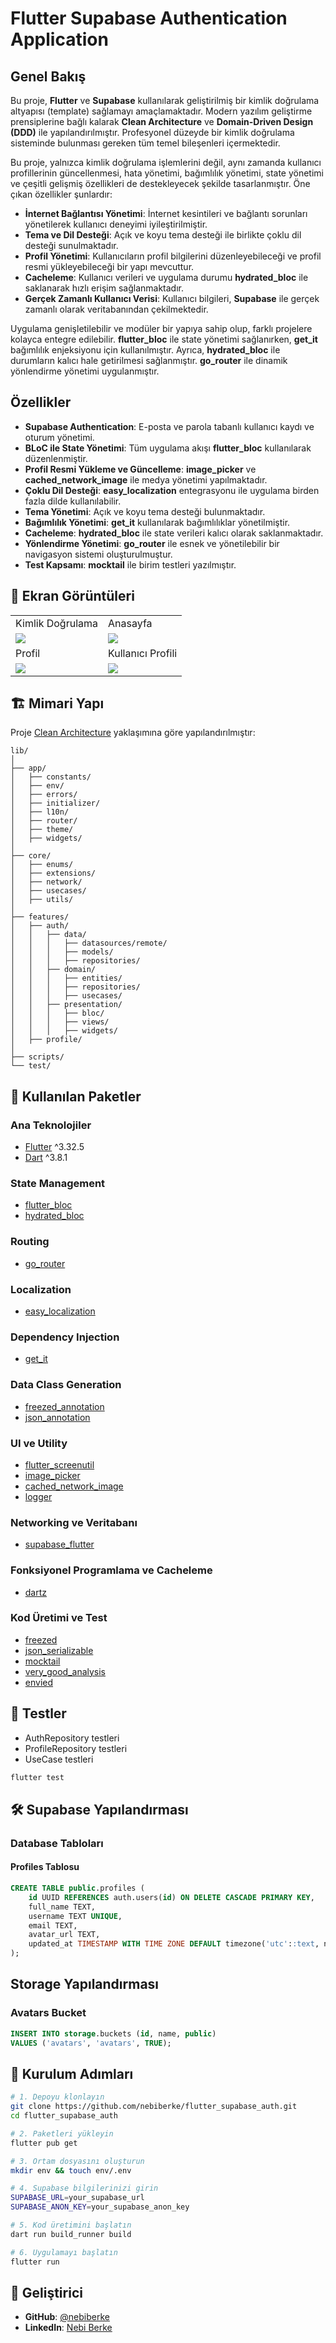 # Flutter Supabase Authentication Application

## Genel Bakış

Bu proje, **Flutter** ve **Supabase** kullanılarak geliştirilmiş bir kimlik doğrulama altyapısı (template) sağlamayı amaçlamaktadır. Modern yazılım geliştirme prensiplerine bağlı kalarak **Clean Architecture** ve **Domain-Driven Design (DDD)** ile yapılandırılmıştır. Profesyonel düzeyde bir kimlik doğrulama sisteminde bulunması gereken tüm temel bileşenleri içermektedir.

Bu proje, yalnızca kimlik doğrulama işlemlerini değil, aynı zamanda kullanıcı profillerinin güncellenmesi, hata yönetimi, bağımlılık yönetimi, state yönetimi ve çeşitli gelişmiş özellikleri de destekleyecek şekilde tasarlanmıştır. Öne çıkan özellikler şunlardır:

- **İnternet Bağlantısı Yönetimi**: İnternet kesintileri ve bağlantı sorunları yönetilerek kullanıcı deneyimi iyileştirilmiştir.
- **Tema ve Dil Desteği**: Açık ve koyu tema desteği ile birlikte çoklu dil desteği sunulmaktadır.
- **Profil Yönetimi**: Kullanıcıların profil bilgilerini düzenleyebileceği ve profil resmi yükleyebileceği bir yapı mevcuttur.
- **Cacheleme**: Kullanıcı verileri ve uygulama durumu **hydrated_bloc** ile saklanarak hızlı erişim sağlanmaktadır.
- **Gerçek Zamanlı Kullanıcı Verisi**: Kullanıcı bilgileri, **Supabase** ile gerçek zamanlı olarak veritabanından çekilmektedir.

Uygulama genişletilebilir ve modüler bir yapıya sahip olup, farklı projelere kolayca entegre edilebilir. **flutter_bloc** ile state yönetimi sağlanırken, **get_it** bağımlılık enjeksiyonu için kullanılmıştır. Ayrıca, **hydrated_bloc** ile durumların kalıcı hale getirilmesi sağlanmıştır. **go_router** ile dinamik yönlendirme yönetimi uygulanmıştır.

## Özellikler

- **Supabase Authentication**: E-posta ve parola tabanlı kullanıcı kaydı ve oturum yönetimi.
- **BLoC ile State Yönetimi**: Tüm uygulama akışı **flutter_bloc** kullanılarak düzenlenmiştir.
- **Profil Resmi Yükleme ve Güncelleme**: **image_picker** ve **cached_network_image** ile medya yönetimi yapılmaktadır.
- **Çoklu Dil Desteği**: **easy_localization** entegrasyonu ile uygulama birden fazla dilde kullanılabilir.
- **Tema Yönetimi**: Açık ve koyu tema desteği bulunmaktadır.
- **Bağımlılık Yönetimi**: **get_it** kullanılarak bağımlılıklar yönetilmiştir.
- **Cacheleme**: **hydrated_bloc** ile state verileri kalıcı olarak saklanmaktadır.
- **Yönlendirme Yönetimi**: **go_router** ile esnek ve yönetilebilir bir navigasyon sistemi oluşturulmuştur.
- **Test Kapsamı**: **mocktail** ile birim testleri yazılmıştır.

## 📱 Ekran Görüntüleri

<table>
  <tr>
    <td>Kimlik Doğrulama</td>
    <td>Anasayfa</td>
  </tr>
  <tr>
     <td><img src="screenshots/auth_screen.png"></td>
     <td><img src="screenshots/home_screen.png"></td>
  </tr>
  <tr>
    <td>Profil</td>
    <td>Kullanıcı Profili</td>
  </tr>
  <tr>
     <td><img src="screenshots/profile_screen.png"></td>
     <td><img src="screenshots/user_profile_screen.png"></td>
  </tr>
</table>

## 🏗️ Mimari Yapı

Proje [Clean Architecture](https://github.com/ResoCoder/flutter-tdd-clean-architecture-course#readme) yaklaşımına göre yapılandırılmıştır:

```
lib/
│
├── app/
│   ├── constants/
│   ├── env/
│   ├── errors/
│   ├── initializer/
│   ├── l10n/
│   ├── router/
│   ├── theme/
│   ├── widgets/
│
├── core/
│   ├── enums/
│   ├── extensions/
│   ├── network/
│   ├── usecases/
│   ├── utils/
│
├── features/
│   ├── auth/
│   │   ├── data/
│   │   │   ├── datasources/remote/
│   │   │   ├── models/
│   │   │   ├── repositories/
│   │   ├── domain/
│   │   │   ├── entities/
│   │   │   ├── repositories/
│   │   │   ├── usecases/
│   │   ├── presentation/
│   │   │   ├── bloc/
│   │   │   ├── views/
│   │   │   ├── widgets/
│   ├── profile/
│
├── scripts/
└── test/
```

## 🔧 Kullanılan Paketler

### Ana Teknolojiler

- [Flutter](https://docs.flutter.dev) ^3.32.5
- [Dart](https://dart.dev) ^3.8.1

### State Management

- [flutter_bloc](https://pub.dev/packages/flutter_bloc)
- [hydrated_bloc](https://pub.dev/packages/hydrated_bloc)

### Routing

- [go_router](https://pub.dev/packages/go_router)

### Localization

- [easy_localization](https://pub.dev/packages/easy_localization)

### Dependency Injection

- [get_it](https://pub.dev/packages/get_it)

### Data Class Generation

- [freezed_annotation](https://pub.dev/packages/freezed_annotation)
- [json_annotation](https://pub.dev/packages/json_annotation)

### UI ve Utility

- [flutter_screenutil](https://pub.dev/packages/flutter_screenutil)
- [image_picker](https://pub.dev/packages/image_picker)
- [cached_network_image](https://pub.dev/packages/cached_network_image)
- [logger](https://pub.dev/packages/logger)

### Networking ve Veritabanı

- [supabase_flutter](https://pub.dev/packages/supabase_flutter)

### Fonksiyonel Programlama ve Cacheleme

- [dartz](https://pub.dev/packages/dartz)

### Kod Üretimi ve Test

- [freezed](https://pub.dev/packages/freezed)
- [json_serializable](https://pub.dev/packages/json_serializable)
- [mocktail](https://pub.dev/packages/mocktail)
- [very_good_analysis](https://pub.dev/packages/very_good_analysis)
- [envied](https://pub.dev/packages/envied)

## 🧪 Testler

- AuthRepository testleri
- ProfileRepository testleri
- UseCase testleri

```bash
flutter test
```

## 🛠️ Supabase Yapılandırması

### Database Tabloları

#### Profiles Tablosu

```sql
CREATE TABLE public.profiles (
    id UUID REFERENCES auth.users(id) ON DELETE CASCADE PRIMARY KEY,
    full_name TEXT,
    username TEXT UNIQUE,
    email TEXT,
    avatar_url TEXT,
    updated_at TIMESTAMP WITH TIME ZONE DEFAULT timezone('utc'::text, now()) NOT NULL
);
```

## Storage Yapılandırması

### Avatars Bucket

```sql
INSERT INTO storage.buckets (id, name, public)
VALUES ('avatars', 'avatars', TRUE);
```

## 🚀 Kurulum Adımları

```bash
# 1. Depoyu klonlayın
git clone https://github.com/nebiberke/flutter_supabase_auth.git
cd flutter_supabase_auth

# 2. Paketleri yükleyin
flutter pub get

# 3. Ortam dosyasını oluşturun
mkdir env && touch env/.env

# 4. Supabase bilgilerinizi girin
SUPABASE_URL=your_supabase_url
SUPABASE_ANON_KEY=your_supabase_anon_key

# 5. Kod üretimini başlatın
dart run build_runner build

# 6. Uygulamayı başlatın
flutter run
```

## 👤 Geliştirici

- **GitHub**: [@nebiberke](https://github.com/nebiberke)
- **LinkedIn**: [Nebi Berke](https://linkedin.com/in/nebiberke)
